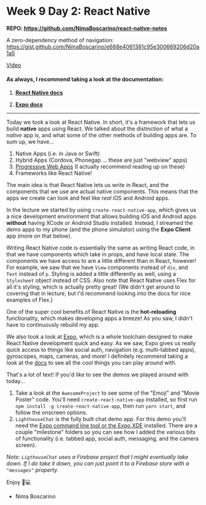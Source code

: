 # Week 9 Day 2: React Native

**REPO: https://github.com/NimaBoscarino/react-native-notes**

A zero-dependency method of navigation: https://gist.github.com/NimaBoscarino/e668e4061381c95e300669206d20a1a5

[Video](https://www.youtube.com/watch?v=D2svnE8aAeI)

#### As always, I recommend taking a look at the documentation:

1. [**React Native docs**](https://facebook.github.io/react-native/)

2. [**Expo docs**](https://docs.expo.io/versions/latest/)

---  
Today we took a look at React Native. In short, it's a framework that lets us build **native** apps using React. We talked about the distinction of what a *native* app is, and what some of the other methods of building apps are. To sum up, we have...

1. Native Apps (i.e. in Java or Swift)
2. Hybrid Apps (Cordova, Phonegap ... these are just "webview" apps)
3. [Progressive Web Apps](https://developers.google.com/web/progressive-web-apps/) (I actually recommend reading up on these)
4. Frameworks like React Native!

The main idea is that React Native lets us write in React, and the components that we use are actual native components. This means that the apps we create can look and feel like *real* iOS and Android apps.

In the lecture we started by using `create-react-native-app`, which gives us a nice development environment that allows building iOS and Android apps **without** having XCode or Android Studio installed. Instead, I streamed the demo apps to my phone (and the phone simulator) using the **Expo Client** app (more on that below).

Writing React Native code is essentially the same as writing React code, in that we have components which take in props, and have local state. The components we have access to are a little different than in React, however! For example, we saw that we have `View` components instead of `div`, and `Text` instead of `p`.  Styling is added a little differently as well, using a `Stylesheet` object instead of CSS. Also note that React Native uses Flex for all it's styling, which is actually pretty great! (We didn't get around to covering that in lecture, but I'd recommend looking into the docs for nice examples of Flex.)

One of the super cool benefits of React Native is the **hot-reloading** functionality, which makes developing apps a breeze! As you saw, I didn't have to continuously rebuild my app.

We also took a look at [Expo](https://expo.io/), which is a whole toolchain designed to make React Native development quick and easy. As we saw, Expo gives us really quick access to things like social auth, navigation (e.g. multi-tabbed apps), gyroscopes, maps, cameras, and more! I definitely recommend taking a look at the [docs](https://docs.expo.io/versions/latest/) to see all the cool things you can play around with.

That's a lot of text! If you'd like to see the demos we played around with today...

1. Take a look at the `AwesomeProject` to see some of the "Emoji" and "Movie Poster" code. You'll need `create-react-native-app` installed, so first run `npm install -g create-react-native-app`, then run `yarn start`, and follow the onscreen options.
2. `LighthouseChat` is the fully built chat demo app. For this demo you'll need the [Expo command line tool or the Expo XDE](https://expo.io/tools) installed. There are a couple "milestone" folders so you can see how I added the various bits of functionality (i.e. tabbed app, social auth, messaging, and the camera screen).

*Note: `LigthouseChat` uses a Firebase project that I might eventually take down. If I do take it down, you can just point it to a Firebase store with a `"messages"` property.*

Enjoy 🤖💻

- Nima Boscarino
